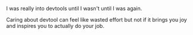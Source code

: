 I was really into devtools until I wasn't until I was again.

Caring about devtool can feel like wasted effort but not if it brings you joy
and inspires you to actually do your job.
